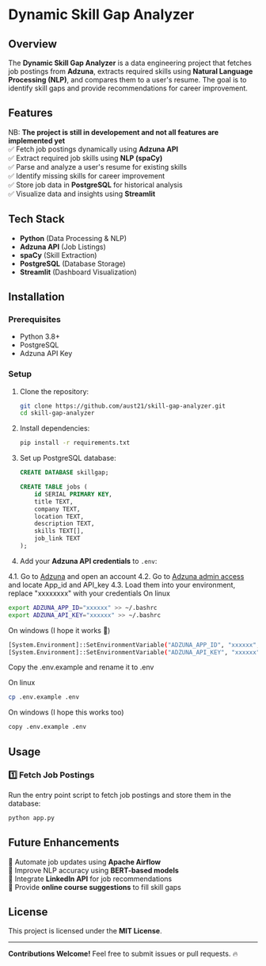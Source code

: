 # Dynamic Skill Gap Analyzer

## Overview

The **Dynamic Skill Gap Analyzer** is a data engineering project that fetches job postings from **Adzuna**, extracts required skills using **Natural Language Processing (NLP)**, and compares them to a user's resume. The goal is to identify skill gaps and provide recommendations for career improvement.

## Features

NB: **The project is still in developement and not all features are implemented yet**  
✅ Fetch job postings dynamically using **Adzuna API**  
✅ Extract required job skills using **NLP (spaCy)**  
✅ Parse and analyze a user's resume for existing skills  
✅ Identify missing skills for career improvement  
✅ Store job data in **PostgreSQL** for historical analysis  
✅ Visualize data and insights using **Streamlit**

## Tech Stack

- **Python** (Data Processing & NLP)
- **Adzuna API** (Job Listings)
- **spaCy** (Skill Extraction)
- **PostgreSQL** (Database Storage)
- **Streamlit** (Dashboard Visualization)

## Installation

### Prerequisites

- Python 3.8+
- PostgreSQL
- Adzuna API Key

### Setup

1. Clone the repository:
   ```bash
   git clone https://github.com/aust21/skill-gap-analyzer.git
   cd skill-gap-analyzer
   ```
2. Install dependencies:

   ```bash
   pip install -r requirements.txt
   ```

3. Set up PostgreSQL database:
   ```sql
   CREATE DATABASE skillgap;
   ```
   ```sql
   CREATE TABLE jobs (
       id SERIAL PRIMARY KEY,
       title TEXT,
       company TEXT,
       location TEXT,
       description TEXT,
       skills TEXT[],
       job_link TEXT
   );
   ```
4. Add your **Adzuna API credentials** to `.env`:

4.1. Go to [Adzuna](https://developer.adzuna.com/) and open an account
4.2. Go to [Adzuna admin access](https://developer.adzuna.com/admin/access_details) and locate App_id and API_key
4.3. Load them into your environment, replace "xxxxxxxx" with your credentials
On linux

```bash
export ADZUNA_APP_ID="xxxxxx" >> ~/.bashrc
export ADZUNA_API_KEY="xxxxxx" >> ~/.bashrc
```

On windows (I hope it works 🫠)

```bash
[System.Environment]::SetEnvironmentVariable("ADZUNA_APP_ID", "xxxxxx", "User")
[System.Environment]::SetEnvironmentVariable("ADZUNA_API_KEY", "xxxxxx", "User")

```

Copy the .env.example and rename it to .env

On linux

```bash
cp .env.example .env
```

On windows (I hope this works too)

```bash
copy .env.example .env
```

## Usage

### 1️⃣ Fetch Job Postings

Run the entry point script to fetch job postings and store them in the database:

```bash
python app.py
```

## Future Enhancements

🚀 Automate job updates using **Apache Airflow**  
🚀 Improve NLP accuracy using **BERT-based models**  
🚀 Integrate **LinkedIn API** for job recommendations  
🚀 Provide **online course suggestions** to fill skill gaps

## License

This project is licensed under the **MIT License**.

---

**Contributions Welcome!** Feel free to submit issues or pull requests. 🔥
